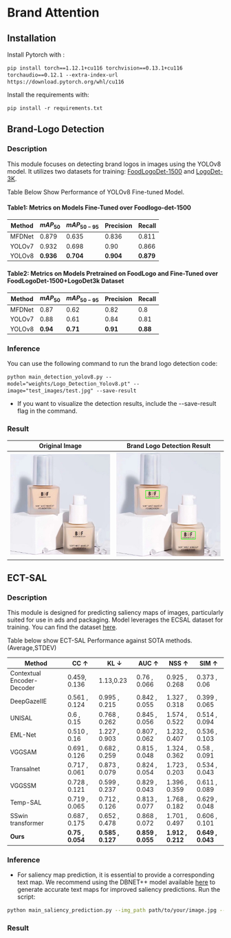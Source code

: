 # Brand Attention

## Installation

Install Pytorch with :
````
pip install torch==1.12.1+cu116 torchvision==0.13.1+cu116 torchaudio==0.12.1 --extra-index-url https://download.pytorch.org/whl/cu116
````
Install the requirements with:
```shell
pip install -r requirements.txt
```

## Brand-Logo Detection

### Description

This module focuses on detecting brand logos in images using the YOLOv8 model. It utilizes two datasets for training: [FoodLogoDet-1500](https://github.com/hq03/FoodLogoDet-1500-Dataset) and [LogoDet-3K](https://github.com/Wangjing1551/LogoDet-3K-Dataset).

Table Below Show Performance of YOLOv8 Fine-tuned Model.

#### Table1: Metrics on Models Fine-Tuned over Foodlogo-det-1500

| Method    | $mAP_{50}$ | $mAP_{50-95}$ | Precision | Recall |
|-----------|------------|---------------|-----------|--------|
| MFDNet    | 0.879      | 0.635         | 0.836     | 0.811  |
| YOLOv7    | 0.932      | 0.698         | 0.90      | 0.866  |
| YOLOv8    | **0.936**  | **0.704**     | **0.904** | **0.879** |

#### Table2: Metrics on Models Pretrained on FoodLogo and Fine-Tuned over FoodLogoDet-1500+LogoDet3k Dataset

| Method    | $mAP_{50}$ | $mAP_{50-95}$ | Precision | Recall |
|-----------|------------|---------------|-----------|--------|
| MFDNet    | 0.87       | 0.62          | 0.82      | 0.8    |
| YOLOv7    | 0.88       | 0.61          | 0.84      | 0.81   |
| YOLOv8    | **0.94**   | **0.71**      | **0.91**  | **0.88** |
### Inference

You can use the following command to run the brand logo detection code:

```shell
python main_detection_yolov8.py --model="weights/Logo_Detection_Yolov8.pt" --image="test_images/test.jpg" --save-result
```
* If you want to visualize the detection results, include the --save-result flag in the command.

### Result

|             Original Image                | Brand Logo Detection Result                          |
| ------------------------------------------------------ |-----------------------------------------|
|  ![Original Image](test_images/test.jpg) |![Brand Logo Detection](results/test_detected_logo.png)|


## ECT-SAL

### Description
This module is designed for predicting saliency maps of images, particularly suited for use in ads and packaging. Model leverages the ECSAL dataset for training. You can find the dataset [here](https://github.com/leafy-lee/E-commercial-dataset).

Table below show ECT-SAL Performance against SOTA methods. (Average,STDEV)

| Method               | CC &uarr;          | KL &darr;        | AUC &uarr;          | NSS &uarr;          | SIM &uarr;          |
|----------------------|--------------------|------------------|---------------------|---------------------|---------------------|
| Contextual Encoder-Decoder | 0.459, 0.136       | 1.13,0.23        | 0.76 , 0.066       | 0.925 , 0.268      | 0.373 , 0.06       |
| DeepGazeIIE           | 0.561 , 0.124    | 0.995 , 0.215    | 0.842 , 0.055         | 1.327 , 0.318         | 0.399 , 0.065         |
| UNISAL               | 0.6 , 0.15       | 0.768 , 0.262    | 0.845 , 0.056         | 1.574 , 0.522         | 0.514 , 0.094         |
| EML-Net              | 0.510 , 0.16     | 1.227 , 0.903    | 0.807 , 0.062        | 1.232 , 0.407        | 0.536 , 0.103        |
| VGGSAM               | 0.691 , 0.126    | 0.682 , 0.259    | 0.815 , 0.048         | 1.324 , 0.362         | 0.58 , 0.091         |
| Transalnet           | 0.717 , 0.061    | 0.873 , 0.079    | 0.824 , 0.054         | 1.723 , 0.203         | 0.534 , 0.043         |
| VGGSSM               | 0.728 , 0.121    | 0.599 , 0.237    | 0.829 , 0.043         | 1.396 , 0.359         | 0.611 , 0.089         |
| Temp-SAL             | 0.719 , 0.065    | 0.712 , 0.126    | 0.813 , 0.077         | 1.768 , 0.182         | 0.629 , 0.048         |
| SSwin transformer    | 0.687 , 0.175    | 0.652 , 0.478    | 0.868 , 0.072         | 1.701 , 0.497         | 0.606 , 0.101         |
| **Ours**             | **0.75 , 0.054** | **0.585 , 0.127** | **0.859 , 0.055**     | **1.912 , 0.212**     | **0.649 , 0.043**     |


### Inference
* For saliency map prediction, it is essential to provide a corresponding text map. We recommend using the DBNET++ model available [here]("https://github.com/WenmuZhou/DBNet.pytorch") to generate accurate text maps for improved saliency predictions.
Run the script:
```bash
python main_saliency_prediction.py --img_path path/to/your/image.jpg --weight_path "weights/ECT_SAL.pth" --tmap path/to/test_text_map_image.jpg --output_path path/to/output/directory
```
### Result